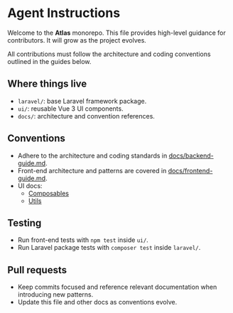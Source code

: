 # Agent Instructions

Welcome to the **Atlas** monorepo. This file provides high-level guidance for contributors.
It will grow as the project evolves.

All contributions must follow the architecture and coding conventions outlined in the guides below.

## Where things live
- `laravel/`: base Laravel framework package.
- `ui/`: reusable Vue 3 UI components.
- `docs/`: architecture and convention references.

## Conventions
- Adhere to the architecture and coding standards in [docs/backend-guide.md](docs/backend-guide.md).
- Front-end architecture and patterns are covered in [docs/frontend-guide.md](docs/frontend-guide.md).
- UI docs:
  - [Composables](docs/ui/composables.md)
  - [Utils](docs/ui/utils.md)

## Testing
- Run front-end tests with `npm test` inside `ui/`.
- Run Laravel package tests with `composer test` inside `laravel/`.

## Pull requests
- Keep commits focused and reference relevant documentation when introducing new patterns.
- Update this file and other docs as conventions evolve.

